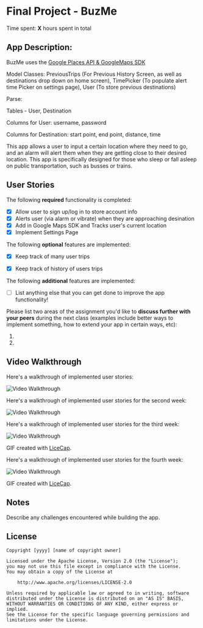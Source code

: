# Final Project - BuzMe

Time spent: **X** hours spent in total

## App Description:
BuzMe uses the [Google Places API & GoogleMaps SDK](https://developers.google.com/maps/ios/)

Model Classes: PreviousTrips (For Previous History Screen, as well as destinations drop down on home screen), TimePicker (To populate alert time Picker on settings page), User (To store previous destinations)

Parse: 

Tables - User, Destination

Columns for User: username, password 

Columns for Destination: start point, end point, distance, time

This app allows a user to input a certain location where they need to go, and an alarm will alert 
them when they are getting close to their desired location. This app is specifically designed for 
those who sleep or fall asleep on public transportation, such as busses or trains. 

## User Stories



The following **required** functionality is completed:
- [x] Allow user to sign up/log in to store account info
- [x] Alerts user (via alarm or vibrate) when they are approaching desination
- [x] Add in Google Maps SDK and Tracks user's current location
- [x] Implement Settings Page

The following **optional** features are implemented:

- [x] Keep track of many user trips 
- [x] Keep track of history of users trips


The following **additional** features are implemented:

- [ ] List anything else that you can get done to improve the app functionality!

Please list two areas of the assignment you'd like to **discuss further with your peers** during the next class (examples include better ways to implement something, how to extend your app in certain ways, etc):

1. 
2. 

## Video Walkthrough 

Here's a walkthrough of implemented user stories:

<img src='http://imgur.com/LhRlHhz.gif' title='Video Walkthrough' width='' alt='Video Walkthrough' />

Here's a walkthrough of implemented user stories for the second week:

<img src='https://github.com/TransportationAlarm/BuzMe/blob/master/BuzMeWalk2.gif' title='Video Walkthrough' width='' alt='Video Walkthrough' />


Here's a walkthrough of implemented user stories for the third week:

<img src='http://imgur.com/cMnIkZB.gif' title='Video Walkthrough' width='' alt='Video Walkthrough' />

GIF created with [LiceCap](http://www.cockos.com/licecap/).

Here's a walkthrough of implemented user stories for the fourth week:

<img src='http://imgur.com/D4H4pIK.gif' title='Video Walkthrough' width='' alt='Video Walkthrough' />

GIF created with [LiceCap](http://www.cockos.com/licecap/).


## Notes

Describe any challenges encountered while building the app.

## License

    Copyright [yyyy] [name of copyright owner]

    Licensed under the Apache License, Version 2.0 (the "License");
    you may not use this file except in compliance with the License.
    You may obtain a copy of the License at

        http://www.apache.org/licenses/LICENSE-2.0

    Unless required by applicable law or agreed to in writing, software
    distributed under the License is distributed on an "AS IS" BASIS,
    WITHOUT WARRANTIES OR CONDITIONS OF ANY KIND, either express or implied.
    See the License for the specific language governing permissions and
    limitations under the License.
